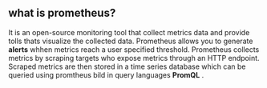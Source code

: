 ## what is prometheus?
It is an open-source monitoring tool that collect metrics data and provide tolls thats visualize the collected data. Prometheus allows you to generate **alerts** whhen metrics reach a user specified threshold.
Prometheus collects metrics by scraping targets who expose metrics through an HTTP endpoint. Scraped metrics are then stored in a time series database which can be queried using promtheus bild in query languages **PromQL** .
